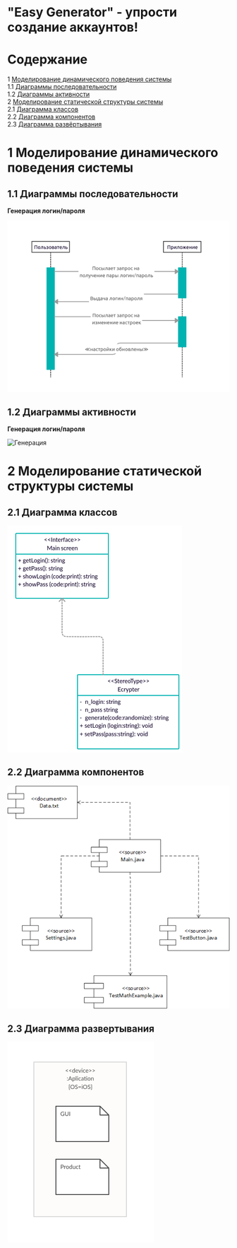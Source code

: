 # "Easy Generator" - упрости создание аккаунтов!

# Содержание
1 [Моделирование динамического поведения системы](#intro)  
1.1 [Диаграммы последовательности](#sequence)  
1.2 [Диаграммы активности](#activity)    
2 [Моделирование статической структуры системы](#model)  
2.1 [Диаграмма классов](#class)  
2.2 [Диаграмма компонентов](#components)  
2.3 [Диаграмма развёртывания](#deployment)  

<a name="intro"/>

# 1 Моделирование динамического поведения системы

<a name="sequence"/>

## 1.1 Диаграммы последовательности

**Генерация логин/пароля**

![Генерация](/Images/sequence.png)  

<a name="activity"/>

## 1.2 Диаграммы активности

**Генерация логин/пароля**

![Генерация](/Images/activity.png)  

<a name="model"/>

# 2 Моделирование статической структуры системы

<a name="class"/>

## 2.1 Диаграмма классов

![Диаграмма классов](/Images/classes.png)

<a name="components"/>

## 2.2 Диаграмма компонентов

![Диаграмма компонентов](/Images/components.png)

<a name="deployment"/>

## 2.3 Диаграмма развертывания

![Диаграмма развертывания](/Images/deployment.png)
